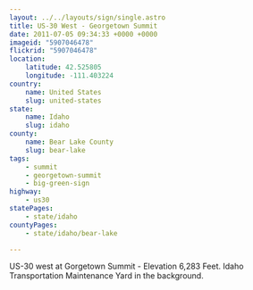 ```yaml
---
layout: ../../layouts/sign/single.astro
title: US-30 West - Georgetown Summit
date: 2011-07-05 09:34:33 +0000 +0000
imageid: "5907046478"
flickrid: "5907046478"
location:
    latitude: 42.525805
    longitude: -111.403224
country:
    name: United States
    slug: united-states
state:
    name: Idaho
    slug: idaho
county:
    name: Bear Lake County
    slug: bear-lake
tags:
    - summit
    - georgetown-summit
    - big-green-sign
highway:
    - us30
statePages:
    - state/idaho
countyPages:
    - state/idaho/bear-lake

---
```

US-30 west at Gorgetown Summit - Elevation 6,283 Feet.  Idaho Transportation Maintenance Yard in the background.